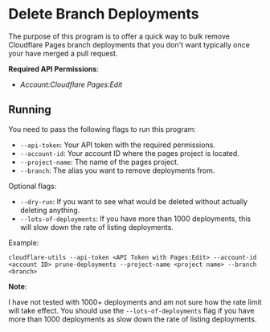 # Delete Branch Deployments

The purpose of this program is to offer a quick way to bulk remove Cloudflare Pages branch deployments that you don't want typically once your have merged a pull request.

**Required API Permissions**:

 - _Account:Cloudflare Pages:Edit_

## Running

You need to pass the following flags to run this program:

- `--api-token`: Your API token with the required permissions.
- `--account-id`: Your account ID where the pages project is located.
- `--project-name`: The name of the pages project.
- `--branch`: The alias you want to remove deployments from.

Optional flags:

- `--dry-run`: If you want to see what would be deleted without actually deleting anything.
- `--lots-of-deployments`: If you have more than 1000 deployments, this will slow down the rate of listing deployments.

Example:

```shell
cloudflare-utils --api-token <API Token with Pages:Edit> --account-id <account ID> prune-deployments --project-name <project name> --branch <branch>
```

**Note**:

I have not tested with 1000+ deployments and am not sure how the rate limit will take effect.
You should use the `--lots-of-deployments` flag if you have more than 1000 deployments as slow down the rate of listing deployments.